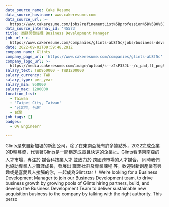 ```yaml
---
data_source_name: Cake Resume
data_source_hostname: www.cakeresume.com
data_source_url: >-
  https://www.cakeresume.com/jobs?refinementList%5Bprofession%5D%5B0%5D=engineering_qa-engineer&refinementList%5Bsalary_currency%5D=TWD&range%5Bsalary_range%5D%5Bmin%5D=800096
data_source_internal_id: '45573'
title: 商務開發經理 Business Development Manager
job_url: >-
  https://www.cakeresume.com/companies/glints-ab8f5c/jobs/business-development-manager-dcc3a4
date: 2022-09-02T09:59:48.291Z
company_name: Glints
company_page_url: 'https://www.cakeresume.com/companies/glints-ab8f5c'
company_logo_url: >-
  https://media.cakeresume.com/image/upload/s--z2sF33JL--/c_pad,fl_png8,h_200,w_200/v1617166654/m9ijlqtljoax4v3eqqkl.png
salary_text: TWD950000 - TWD1200000
salary_currency: TWD
salary_type: per_year
salary_min: 950000
salary_max: 1200000
location_list:
  - Taiwan
  - 'Taipei City, Taiwan'
  - '台北市, 台灣'
  - 台灣
job_tags: []
badges:
  - QA Engineerr

---
```


Glints是來自新加坡的新創公司，除了在東南亞擁有許多據點外，2022完成企業的D輪募資，代表著Glints是一間穩定成長且快速的企業📈。Glints看準東南亞的人才市場，專注於 媒合科技業人才 並致力於 跨國跨市場的人才媒合， 同時我們也協助專業人才職涯成長，發展出 職涯社群及專業課程 等，歡迎對新創產業有興趣或是喜愛與人接觸的你，一起成為Glintstar！ We’re looking for a Business Development Manager to join our Business Development team, to drive business growth by growing pools of Glints hiring partners, build, and develop the Business Development Team to deliver sustainable new acquisition business to the company by talking with the right authority. This perso